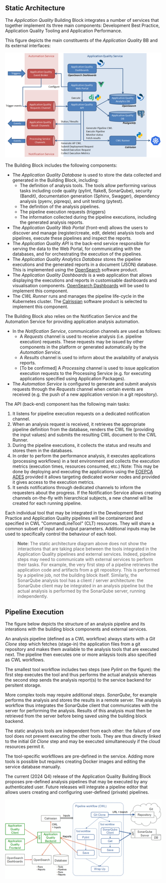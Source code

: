 ## Static Architecture

The *Application Quality* Building Block integrates a number of services that together implement its three main components: Development Best Practice, Application Quality Tooling and Application Performance.

This figure depicts the main constituents of the *Application Quality* BB and its external interfaces:

![Application Quality Service Static Architecture](../img/application-quality-bb-architecture.png)

The Building Block includes the following components:

- The *Application Quality Database* is used to store the data collected and generated in the Building Block, including:
  - The definition of analysis tools. The tools allow performing various tasks including code quality (pylint, flake8, SonarQube), security (Bandit), documentation generation (Sphinx, Swagger), dependency analysis (pyenv, pipreqs), and unit testing (pytest).
  - The definition of the analysis pipelines.
  - The pipeline execution requests (triggers)
  - The information collected during the pipeline executions, including the generated analysis reports.
- The *Application Quality Web Portal* (front-end) allows the users to discover and manage (register/create, edit, delete) analysis tools and pipelines, execute these pipelines and inspect the reports.
- The *Application Quality API* is the back-end service responsible for serving the data to the Web Portal, for communicating with the databases, and for orchestrating the execution of the pipelines. 
- The *Application Quality Analytics Database* stores the pipeline executions and the generated reports in a document (JSON) database. This is implemented using the [OpenSearch](https://opensearch.org/) software product.
- The *Application Quality Dashboards* is a web application that allows displaying the executions and reports in customisable dashboards and visualisation components. [OpenSearch Dashboards](https://opensearch.org/docs/latest/dashboards/) will be used to implement this component.
- The *CWL Runner* runs and manages the pipeline life-cycle in the Kubernetes cluster. The [Calrissian](https://duke-gcb.github.io/calrissian) software product is selected to implement this component.

The Building Block also relies on the Notification Service and the Automation Service for providing application analysis automation.

- In the *Notification Service*, communication channels are used as follows:
  - A *Requests* channel is used to receive analysis (i.e. pipeline execution) requests. These requests may be issued by other components in the platform or generated automatically by the *Automation Service*.
  - A *Results* channel is used to inform about the availability of analysis reports.
  - [To be confirmed] A *Processing* channel is used to issue application execution requests to the Processing Service (e.g. for executing applications specified using Application Packages).
- The *Automation Service* is configured to generate and submit analysis requests through the *Requests* channel when certain events are received (e.g. the push of a new application version in a git repository).

The API (back-end) component has the following main tasks:
  1. It listens for pipeline execution requests on a dedicated notification channel.
  1. When an analysis request is received, it retrieves the appropriate pipeline definition from the database, renders the CWL file (providing the input values) and submits the resulting CWL document to the CWL Runner.
  1. During the pipeline executions, it collects the status and results and stores them in the databases.
  1. In order to perform the performance analysis, it executes applications (processing workflows) in a test environment and collects the execution metrics (execution times, resources consumed, etc.) Note: This may be done by deploying and executing the applications using the [EOEPCA ADES](https://eoepca.readthedocs.io/projects/deploy/en/stable/eoepca/ades-zoo/) provided it allows targeting dedicated worker nodes and provided it gives access to the execution metrics.
  1. It sends notifications through dedicated channels to inform the requesters about the progress. If the Notification Service allows creating channels on-the-fly with hierarchical subjects, a new channel will be created for each running pipeline.

Each individual tool that may be integrated in the Development Best Practice and Application Quality pipelines will be containerized and specified in CWL "CommandLineTool" (CLT) resources. They will share a common subset of input and output parameters. Additional inputs may be used to specifically control the behaviour of each tool.

>**Note**: The static architecture diagram above does not show the interactions that are taking place between the tools integrated in the Application Quality pipelines and external services. Indeed, pipeline steps may need to communicate with external services to perform their tasks. For example, the very first step of a pipeline retrieves the application code and artifacts from a git repository. This is performed by a pipeline job, not the building block itself. Similarly, the SonarQube analysis tool has a client / server architecture: the SonarQube client may be integrated in an analysis pipeline but the actual analysis is performed by the SonarQube server, running independently.

## Pipeline Execution

The figure below depicts the structure of an analysis pipeline and its interations with the building block components and external services.

An analysis pipeline (defined as a CWL workflow) always starts with a *Git Clone* step which fetches (stage-in) the application files from a git repository and makes them available to the analysis tools that are executed next. The pipeline then executes one or more anlaysis tools also specified as CWL workflows.

The smallest tool workflow includes two steps (see *Pylint* on the figure): the first step executes the tool and thus performs the actual analysis whereas the second step sends the analysis report(s) to the service backend for persitent storage.

More complex tools may require additional steps. *SonarQube*, for example performs the analysis and stores the results in a remote server. The analysis workflow thus integrates the SonarQube client that communicates with the server for performing the analysis. Results of this analysis must then be retrieved from the server before being saved using the building block backend.

The static analysis tools are independent from each other: the failure of one tool does not prevent executing the other tools. They are thus directly linked to the initial *Git Clone* step and may be executed simultaneously if the cloud resources permit it.

The tool-specific workfllows are pre-defined in the service. Adding more tools is possible but requires creating Docker images and editing the service database manually.

The current (2024 Q4) release of the Application Quality Building Block proposes pre-defined analysis pipelines that may be executed by any authenticated user. Future releases will integrate a pipeline editor that allows users creating and configuring user-defined (private) pipelines.

![Static Analysis Pipeline Execution](../img/static-analysis-pipeline-execution.png)
